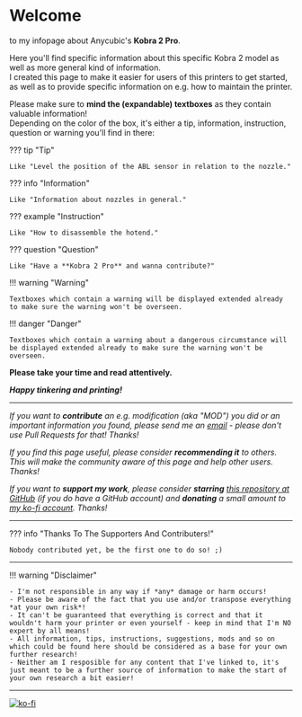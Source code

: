 <link rel=”manifest” href=”docs/manifest.webmanifest”>

# Welcome  
to my infopage about Anycubic's **Kobra 2 Pro**.   
  
Here you'll find specific information about this specific Kobra 2 model as well as more general kind of information.  
I created this page to make it easier for users of this printers to get started, as well as to provide specific information on e.g. how to maintain the printer.  
  
Please make sure to **mind the (expandable) textboxes** as they contain valuable information!  
Depending on the color of the box, it's either a tip, information, instruction, question or warning you'll find in there:    

??? tip "Tip"  

    Like "Level the position of the ABL sensor in relation to the nozzle."

??? info "Information" 

    Like "Information about nozzles in general." 

??? example "Instruction"

    Like "How to disassemble the hotend."

??? question "Question"

    Like "Have a **Kobra 2 Pro** and wanna contribute?"

!!! warning "Warning"

    Textboxes which contain a warning will be displayed extended already to make sure the warning won't be overseen.
    
!!! danger "Danger"

    Textboxes which contain a warning about a dangerous circumstance will be displayed extended already to make sure the warning won't be overseen.

 
**Please take your time and read attentively.**    
  
***Happy tinkering and printing!***  

---
  
*If you want to ***contribute*** an e.g. modification (aka "MOD") you did or an important information you found, please send me an [email](mailto:3dneo@quantentunnel.de) - please don't use Pull Requests for that! Thanks!* 
  
*If you find this page useful, please consider ***recommending it*** to others. This will make the community aware of this page and help other users. Thanks!*  

*If you want to ***support my work***, please consider ***starring*** [this repository at GitHub](https://github.com/1coderookie/Kobra2ProInsights) (if you do have a GitHub account) and ***donating*** a small amount to [my ko-fi account](https://ko-fi.com/U6U5NPB51). Thanks!*  

---
 
  
??? info "Thanks To The Supporters And Contributers!"

    Nobody contributed yet, be the first one to do so! ;) 

    
---
    
!!! warning "Disclaimer"

    - I'm not responsible in any way if *any* damage or harm occurs! 
    - Please be aware of the fact that you use and/or transpose everything *at your own risk*! 
    - It can't be guaranteed that everything is correct and that it wouldn't harm your printer or even yourself - keep in mind that I'm NO expert by all means!  
    - All information, tips, instructions, suggestions, mods and so on which could be found here should be considered as a base for your own further research! 
    - Neither am I resposible for any content that I've linked to, it's just meant to be a further source of information to make the start of your own research a bit easier! 

---

[![ko-fi](https://ko-fi.com/img/githubbutton_sm.svg)](https://ko-fi.com/U6U5NPB51)  

